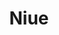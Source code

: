 ---
layout: content
data: economy
title: Niue
isHome: true
link: https://figure.nz/search/?query=m%C4%81ori%20economy&ref=mfnz
---
